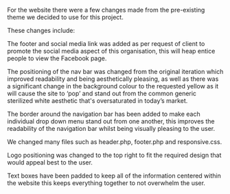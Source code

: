 For the website there were a few changes made from the pre-existing theme we decided to use for this project.

These changes include:

The footer and social media link was added as per request of client to promote the social media aspect of this organisation, this will heap entice people to view the Facebook page.

The positioning of the nav bar was changed from the original iteration which improved readability and being aesthetically pleasing, as well as there was a significant change in the background colour to the requested yellow as it will cause the site to ‘pop’ and stand out from the common generic sterilized white aesthetic that's oversaturated in today’s market.

The border around the navigation bar has been added to make each individual drop down menu stand out from one another, this improves the readability of the navigation bar whilst being visually pleasing to the user.

We changed many files such as header.php, footer.php and responsive.css.

Logo positioning was changed to the top right to fit the required design that would appeal best to the user.

Text boxes have been padded to keep all of the information centered within the website this keeps everything together to not overwhelm the user.


